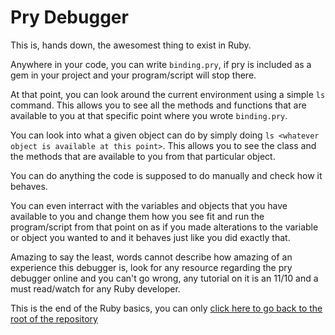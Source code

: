 # Pry Debugger

This is, hands down, the awesomest thing to exist in Ruby.

Anywhere in your code, you can write `binding.pry`, if pry is included as a gem in your project and your program/script will stop there.

At that point, you can look around the current environment using a simple `ls` command.
This allows you to see all the methods and functions that are available to you at that specific point where you wrote `binding.pry`.

You can look into what a given object can do by simply doing `ls <whatever object is available at this point>`. 
This allows you to see the class and the methods that are available to you from that particular object.

You can do anything the code is supposed to do manually and check how it behaves.

You can even interract with the variables and objects that you have available to you and change them how you see fit and run the program/script from that point on as if you made alterations to the variable or object you wanted to and it behaves just like you did exactly that.

Amazing to say the least, words cannot describe how amazing of an experience this debugger is, look for any resource regarding the pry debugger online and you can't go wrong, any tutorial on it is an 11/10 and a must read/watch for any Ruby developer.

This is the end of the Ruby basics, you can only [click here to go back to the root of the repository](../)
